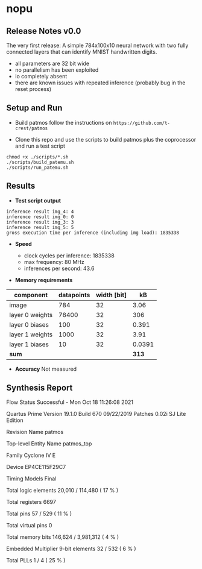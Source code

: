 # nopu

## Release Notes v0.0

The very first release: A simple 784x100x10 neural network with two fully connected layers that can identify MNIST handwritten digits.
- all parameters are 32 bit wide
- no parallelism has been exploited
- io completely absent
- there are known issues with repeated inference (probably bug in the reset process)

## Setup and Run

- Build patmos
follow the instructions on `https://github.com/t-crest/patmos`

- Clone this repo and use the scripts to build patmos plus the coprocessor and run a test script 
```
chmod +x ./scripts/*.sh
./scripts/build_patemu.sh
./scripts/run_patemu.sh
```

## Results

- **Test script output**
```
inference result img_4: 4
inference result img_0: 0
inference result img_3: 3
inference result img_5: 5
gross execution time per inference (including img load): 1835338
```
- **Speed**
    - clock cycles per inference: 1835338
    - max frequency: 80 MHz
    - inferences per second: 43.6

- **Memory requirements**

| component         | datapoints     | width [bit] | kB |
|--------------|-----------|------------| --- |
| image | 784      | 32        | 3.06
| layer 0 weights      | 78400  | 32       | 306
| layer 0 biases      | 100  | 32       | 0.391
| layer 1 weights      | 1000  | 32       | 3.91
| layer 1 biases      | 10  | 32       | 0.0391
| **sum** | | | **313**

- **Accuracy**
Not measured

## Synthesis Report
Flow Status	Successful - Mon Oct 18 11:26:08 2021

Quartus Prime Version	19.1.0 Build 670 09/22/2019 Patches 0.02i SJ Lite Edition

Revision Name	patmos

Top-level Entity Name	patmos_top

Family	Cyclone IV E

Device	EP4CE115F29C7

Timing Models	Final

Total logic elements	20,010 / 114,480 ( 17 % )

Total registers	6697

Total pins	57 / 529 ( 11 % )

Total virtual pins	0

Total memory bits	146,624 / 3,981,312 ( 4 % )

Embedded Multiplier 9-bit elements	32 / 532 ( 6 % )

Total PLLs	1 / 4 ( 25 % )
